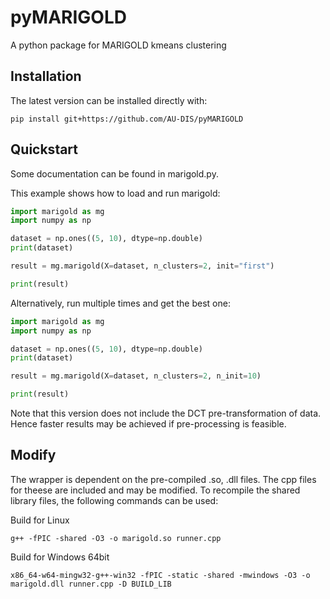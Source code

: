# pyMARIGOLD
A python package for MARIGOLD kmeans clustering

## Installation
The latest version can be installed directly with:

```shell
pip install git+https://github.com/AU-DIS/pyMARIGOLD
```

## Quickstart

Some documentation can be found in marigold.py.

This example shows how to load and run marigold:

```python
import marigold as mg
import numpy as np

dataset = np.ones((5, 10), dtype=np.double)
print(dataset)

result = mg.marigold(X=dataset, n_clusters=2, init="first")

print(result)
```

Alternatively, run multiple times and get the best one:
```python
import marigold as mg
import numpy as np

dataset = np.ones((5, 10), dtype=np.double)
print(dataset)

result = mg.marigold(X=dataset, n_clusters=2, n_init=10)

print(result)
```

Note that this version does not include the DCT pre-transformation of data. Hence faster results may be achieved if pre-processing is feasible. 


## Modify
The wrapper is dependent on the pre-compiled .so, .dll files.
The cpp files for theese are included and may be modified. To recompile the shared library files, the following commands can be used:

Build for Linux
```shell
g++ -fPIC -shared -O3 -o marigold.so runner.cpp
```
Build for Windows 64bit
```shell
x86_64-w64-mingw32-g++-win32 -fPIC -static -shared -mwindows -O3 -o marigold.dll runner.cpp -D BUILD_LIB
```
